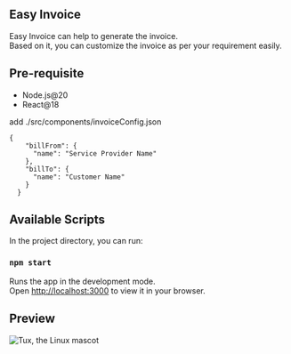 ## Easy Invoice
Easy Invoice can help to generate the invoice.  
Based on it, you can customize the invoice as per your requirement easily.


## Pre-requisite
* Node.js@20
* React@18

add ./src/components/invoiceConfig.json
```
{
    "billFrom": {
      "name": "Service Provider Name"
    },
    "billTo": {
      "name": "Customer Name"
    }
  }
```

## Available Scripts

In the project directory, you can run:

### `npm start`

Runs the app in the development mode.\
Open [http://localhost:3000](http://localhost:3000) to view it in your browser.


## Preview 
![Tux, the Linux mascot](https://i.imgur.com/OjhdP5r.png)
